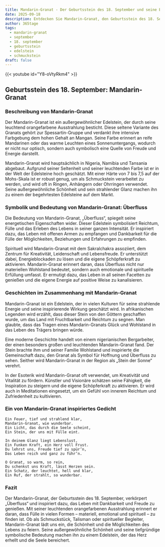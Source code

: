 ```yaml
---
title: Mandarin-Granat - Der Geburtsstein des 18. September und seine Bedeutung
date: 2025-09-18
description: Entdecken Sie Mandarin-Granat, den Geburtsstein des 18. September, der Überfluss symbolisiert. Seine Symbolik und Geschichte werden Sie inspirieren.
author: 365tage
tags:
  - mandarin-granat
  - september
  - 18. september
  - geburtsstein
  - edelstein
  - schmuckstein
draft: false
---
```


{{< youtube id="Y8-oVtyRkm4" >}}

## Geburtsstein des 18. September: Mandarin-Granat

### Beschreibung von Mandarin-Granat

Der Mandarin-Granat ist ein außergewöhnlicher Edelstein, der durch seine leuchtend orangefarbene Ausstrahlung besticht. Diese seltene Variante des Granats gehört zur Spessartin-Gruppe und verdankt ihre intensive Farbgebung dem hohen Gehalt an Mangan. Seine Farbe erinnert an reife Mandarinen oder das warme Leuchten eines Sonnenuntergangs, wodurch er nicht nur optisch, sondern auch symbolisch eine Quelle von Freude und Energie darstellt.

Mandarin-Granat wird hauptsächlich in Nigeria, Namibia und Tansania abgebaut. Aufgrund seiner Seltenheit und seiner leuchtenden Farbe ist er in der Welt der Edelsteine hoch geschätzt. Mit einer Härte von 7 bis 7,5 auf der Mohs-Skala ist er robust genug, um als Schmuckstein verarbeitet zu werden, und wird oft in Ringen, Anhängern oder Ohrringen verwendet. Seine außergewöhnliche Schönheit und sein strahlender Glanz machen ihn zu einem der begehrtesten Edelsteine auf dem Markt.

### Symbolik und Bedeutung von Mandarin-Granat: Überfluss

Die Bedeutung von Mandarin-Granat, „Überfluss“, spiegelt seine energetischen Eigenschaften wider. Dieser Edelstein symbolisiert Reichtum, Fülle und das Erleben des Lebens in seiner ganzen Intensität. Er inspiriert dazu, das Leben mit offenen Armen zu empfangen und Dankbarkeit für die Fülle der Möglichkeiten, Beziehungen und Erfahrungen zu empfinden.

Spirituell wird Mandarin-Granat mit dem Sakralchakra assoziiert, dem Zentrum für Kreativität, Leidenschaft und Lebensfreude. Er unterstützt dabei, Energieblockaden zu lösen und die eigene Schöpferkraft zu aktivieren. Mandarin-Granat erinnert daran, dass Überfluss nicht nur materiellen Wohlstand bedeutet, sondern auch emotionale und spirituelle Erfüllung umfasst. Er ermutigt dazu, das Leben in all seinen Facetten zu genießen und die eigene Energie auf positive Weise zu kanalisieren.

### Geschichten im Zusammenhang mit Mandarin-Granat

Mandarin-Granat ist ein Edelstein, der in vielen Kulturen für seine strahlende Energie und seine inspirierende Wirkung geschätzt wird. In afrikanischen Legenden wird erzählt, dass dieser Stein von den Göttern geschaffen wurde, um das Land mit Fruchtbarkeit und Reichtum zu segnen. Man glaubte, dass das Tragen eines Mandarin-Granats Glück und Wohlstand in das Leben des Trägers bringen würde.

Eine moderne Geschichte handelt von einem nigerianischen Bergarbeiter, der einen besonders großen und leuchtenden Mandarin-Granat fand. Der Stein brachte ihm und seiner Familie Wohlstand und inspirierte die Gemeinschaft dazu, den Granat als Symbol für Hoffnung und Überfluss zu sehen. Seither wird Mandarin-Granat in der Region als „Stein der Sonne“ verehrt.

In der Esoterik wird Mandarin-Granat oft verwendet, um Kreativität und Vitalität zu fördern. Künstler und Visionäre schätzen seine Fähigkeit, die Inspiration zu steigern und die eigene Schöpferkraft zu aktivieren. Er wird auch in Meditationen eingesetzt, um ein Gefühl von innerem Reichtum und Zufriedenheit zu kultivieren.

### Ein von Mandarin-Granat inspiriertes Gedicht

```
Ein Feuer, tief und strahlend klar,  
Mandarin-Granat, wie wunderbar.  
Ein Licht, das durch die Seele scheint,  
Ein Stein, der uns mit Fülle eint.  

In deinem Glanz liegt Lebenslust,  
Ein Funken Kraft, ein Herz voll Frust.  
Du lehrst uns, Freude tief zu spür’n,  
Das Leben reich und ganz zu führ’n.  

O Granat, so warm, so rein,  
Du schenkst uns Kraft, lässt Herzen sein.  
Ein Schatz, der leuchtet, hell und klar,  
Ein Ruf, der strahlt, so wunderbar.  
```

### Fazit

Der Mandarin-Granat, der Geburtsstein des 18. September, verkörpert „Überfluss“ und inspiriert dazu, das Leben mit Dankbarkeit und Freude zu genießen. Mit seiner leuchtenden orangefarbenen Ausstrahlung erinnert er daran, dass Fülle in vielen Formen – materiell, emotional und spirituell – zu finden ist. Ob als Schmuckstück, Talisman oder spiritueller Begleiter, Mandarin-Granat lädt uns ein, die Schönheit und die Möglichkeiten des Lebens zu feiern. Seine außergewöhnliche Schönheit und seine tiefgründige symbolische Bedeutung machen ihn zu einem Edelstein, der das Herz erhellt und die Seele bereichert.